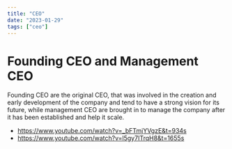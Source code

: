 ```yaml
---
title: "CEO"
date: "2023-01-29"
tags: ["ceo"]
---
```


# Founding CEO and Management CEO

Founding CEO are the original CEO, that was involved in the creation and early development of the company and tend to have a strong vision for its future, while management CEO are brought in to manage the company after it has been established and help it scale.

- https://www.youtube.com/watch?v=_bFTmjYVgzE&t=934s
- https://www.youtube.com/watch?v=l5gy7ITrqH8&t=1655s
